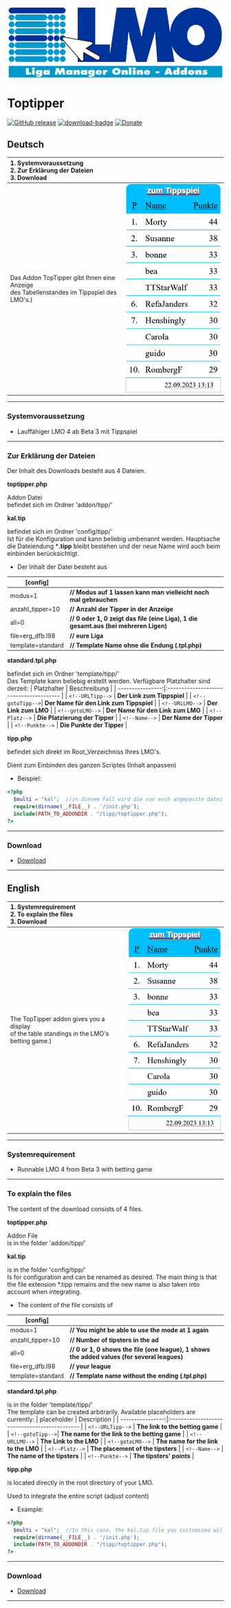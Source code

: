 ![Addons für den LMO](https://github.com/henshingly/Toptipper/blob/main/lmo/help/media/addon.svg)
# Toptipper
[![GitHub release](https://img.shields.io/github/release/henshingly/Toptipper?include_prereleases=&sort=semver&color=blue)](https://github.com/henshingly/Toptipper/releases/)
[![download-badge](https://img.shields.io/github/downloads/henshingly/Toptipper/total.svg?style=flat-square "Download status")](https://github.com/henshingly/Toptipper/releases/latest "Download status")
[![Donate](https://img.shields.io/badge/-Buy%20me%20a%20coffee-brown.svg)](https://www.paypal.com/paypalme/henshingly)

## Deutsch

| 1. **Systemvoraussetzung**<br/>2. **Zur Erklärung der Dateien**<br/>3. **Download**         |                                    |
|:------------------------------------------------------------------------------------------- | ---------------------------------- |
| Das Addon TopTipper gibt Ihnen eine Anzeige<br>des Tabellenstandes im Tippspiel des LMO's.) | ![](/lmo/help/media/toptipper.png) |


---

### Systemvoraussetzung

- Lauffähiger LMO 4 ab Beta 3 mit Tippspiel

---

### Zur Erklärung der Dateien

Der Inhalt des Downloads besteht aus 4 Dateien.



**toptipper.php**

Addon Datei<br>
befindet sich im Ordner 'addon/tipp/'



**kal.tip**

befindet sich im Ordner 'config/tipp/'<br>
Ist für die Konfiguration und kann beliebig umbenannt werden. Hauptsache die Dateiendung ***.tipp** bleibt bestehen und der neue Name wird auch beim einbinden berücksichtigt.  

- Der Inhalt der Datei besteht aus  

| [config]          |                                                                                      |
| ----------------- | ------------------------------------------------------------------------------------ |
| modus=1           | **// Modus auf 1 lassen kann man vielleicht noch mal gebrauchen**                    |
| anzahl_tipper=10  | **// Anzahl der Tipper in der Anzeige**                                              |
| all=0             | **// 0 oder 1, 0 zeigt das file (eine Liga), 1 die gesamt.aus (bei mehreren Ligen)** |
| file=erg_dfb.l98  | **// eure Liga**                                                                     |
| template=standard | **// Template Name ohne die Endung (.tpl.php)**                                      |



**standard.tpl.php**

befindet sich im Ordner 'template/tipp/'<br>
Das Template kann beliebig erstellt werden. Verfügbare Platzhalter sind derzeit:
| Platzhalter      | Beschreibung                            |
| ----------------:|:--------------------------------------- |
| `<!--URLTipp-->` | **Der Link zum Tippspiel**              |
| `<!--gotoTipp-->`| **Der Name für den Link zum Tippspiel** |
| `<!--URLLMO-->`  | **Der Link zum LMO**                    |
| `<!--gotoLMO-->` | **Der Name für den Link zum LMO**       |
| `<!--Platz-->`   | **Die Platzierung der Tipper**          |
| `<!--Name-->`    | **Der Name der Tipper**                 |
| `<!--Punkte-->`  | **Die Punkte der Tipper**               |



**tipp.php**

befindet sich direkt im Root_Verzeichniss Ihres LMO's.

Dient zum Einbinden des ganzen Scriptes (Inhalt anpassen)

- Beispiel:

```php
<?php
  $multi = "kal";  //in diesem Fall wird die von euch angepasste Datei kal.tip eingebunden.
  require(dirname(__FILE__) . '/init.php');
  include(PATH_TO_ADDONDIR . "/tipp/toptipper.php");
?>
```

---

### Download

- [Download](https://github.com/henshingly/Toptipper/tags)

---


## English

| 1. **Systemrequirement**<br/>2. **To explain the files**<br/>3. **Download**                  |                                    |
|:--------------------------------------------------------------------------------------------- | ---------------------------------- |
| The TopTipper addon gives you a display<br>of the table standings in the LMO's betting game.) | ![](/lmo/help/media/toptipper.png) |


---

### Systemrequirement

- Runnable LMO 4 from Beta 3 with betting game

---

### To explain the files

The content of the download consists of 4 files.



**toptipper.php**

Addon File<br>
is in the folder 'addon/tipp/'



**kal.tip**

is in the folder 'config/tipp/'<br>
Is for configuration and can be renamed as desired. The main thing is that the file extension *.tipp remains and the new name is also taken into account when integrating.  

- The content of the file consists of

| [config]          |                                                                                              |
| ----------------- | -------------------------------------------------------------------------------------------- |
| modus=1           | **// You might be able to use the mode at 1 again**                                          |
| anzahl_tipper=10  | **// Number of tipsters in the ad**                                                          |
| all=0             | **// 0 or 1, 0 shows the file (one league), 1 shows the added values ​​(for several leagues)** |
| file=erg_dfb.l98  | **// your league**                                                                           |
| template=standard | **// Template name without the ending (.tpl.php)**                                           |



**standard.tpl.php**

is in the folder 'template/tipp/'<br>
The template can be created arbitrarily. Available placeholders are currently:
| placeholder      | Description                                   |
| ----------------:|:--------------------------------------------- |
| `<!--URLTipp-->` | **The link to the betting game**              |
| `<!--gotoTipp-->`| **The name for the link to the betting game** |
| `<!--URLLMO-->`  | **The Link to the LMO**                       |
| `<!--gotoLMO-->` | **The name for the link to the LMO**          |
| `<!--Platz-->`   | **The placement of the tipsters**             |
| `<!--Name-->`    | **The name of the tipsters**                  |
| `<!--Punkte-->`  | **The tipsters' points**                      |



**tipp.php**

is located directly in the root directory of your LMO.

Used to integrate the entire script (adjust content)

- Example:

```php
<?php
  $multi = "kal";  //In this case, the kal.tip file you customized will be integrated.
  require(dirname(__FILE__) . '/init.php');
  include(PATH_TO_ADDONDIR . "/tipp/toptipper.php");
?>
```

---

### Download

- [Download](https://github.com/henshingly/Toptipper/tags)

---

